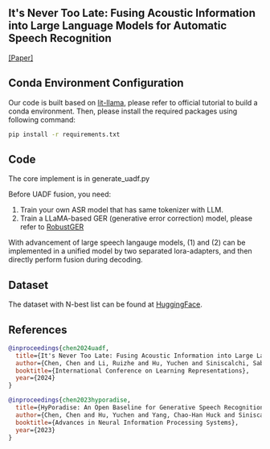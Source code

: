 ## It's Never Too Late: Fusing Acoustic Information into Large Language Models for Automatic Speech Recognition

[[Paper]](https://openreview.net/pdf?id=QqjFHyQwtF)


## Conda Environment Configuration

Our code is built based on [lit-llama](https://github.com/Lightning-AI/lit-llama), please refer to official tutorial to build a conda environment. Then, please install the required packages using following command:
```bash
pip install -r requirements.txt
```

## Code
The core implement is in generate_uadf.py

Before UADF fusion, you need: 
1) Train your own ASR model that has same tokenizer with LLM.
2) Train a LLaMA-based GER (generative error correction) model, please refer to [RobustGER](https://github.com/YUCHEN005/RobustGER) 
                       
With advancement of large speech langauge models, (1) and (2) can be implemented in a unified model by two separated lora-adapters, and then directly perform fusion during decoding.  

## Dataset
The dataset with N-best list can be found at [HuggingFace](https://huggingface.co/PeacefulData/HyPoradise-v0).

## References
```bib
@inproceedings{chen2024uadf,
  title={It's Never Too Late: Fusing Acoustic Information into Large Language Models for Automatic Speech Recognition},
  author={Chen, Chen and Li, Ruizhe and Hu, Yuchen and Siniscalchi, Sabato Marco and Chen, Pin-Yu and Chng, Eng Siong and Yang, Chao-Han Huck},
  booktitle={International Conference on Learning Representations},
  year={2024}
}

@inproceedings{chen2023hyporadise,
  title={HyPoradise: An Open Baseline for Generative Speech Recognition with Large Language Models},
  author={Chen, Chen and Hu, Yuchen and Yang, Chao-Han Huck and Siniscalchi, Sabato Marco and Chen, Pin-Yu and Chng, Eng Siong},
  booktitle={Advances in Neural Information Processing Systems},
  year={2023}
}
```
